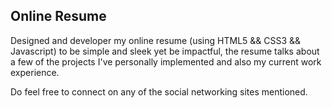 ## Online Resume
Designed and developer my online resume (using HTML5 && CSS3 && Javascript) to be simple and sleek yet be impactful, the resume talks about a few of the projects I've personally implemented and also my current work experience.

Do feel free to connect on any of the social networking sites mentioned.
